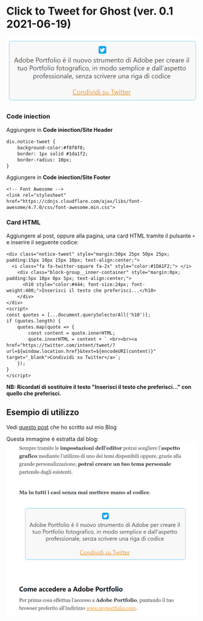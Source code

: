 # Click to Tweet for Ghost (ver. 0.1 2021-06-19)

![alt text](/images/click-to-tweet-for-ghost_preview.png "Click to Tweet for Ghost - Preview")

### Code iniection
Aggiungere in **Code iniection/Site Header**
~~~
div.notice-tweet {
	background-color:#f8f8f8;
	border: 1px solid #1da1f2;
	border-radius: 10px;
}
~~~

Aggiungere in **Code iniection/Site Footer**
~~~
<!-- Font Awesome -->
<link rel="stylesheet" href="https://cdnjs.cloudflare.com/ajax/libs/font-awesome/4.7.0/css/font-awesome.min.css">
~~~

### Card HTML
Aggiungere al post, oppure alla pagina, una card HTML tramite il pulsante <code>+</code> e inserire il seguente codice:
~~~
<div class="notice-tweet" style="margin:50px 25px 50px 25px; padding:15px 10px 15px 10px; text-align:center;">
  <i class="fa fa-twitter-square fa-2x" style="color:#1DA1F2;"> </i>
    <div class="block-group__inner-container" style="margin:0px; padding:5px 10px 0px 5px; text-align:center;">
      <h10 style="color:#444; font-size:24px; font-weight:400;">Inserisci il testo che preferisci...</h10>
    </div>
</div>
<script>
const quotes = [...document.querySelectorAll('h10')];
if (quotes.length) {
	quotes.map(quote => {
		const content = quote.innerHTML;
		quote.innerHTML = content + ` <br><br><a href="https://twitter.com/intent/tweet/?url=${window.location.href}&text=${encodeURI(content)}" target="_blank">Condividi su Twitter</a>`;
	});
}
</script>
~~~

**NB: Ricordati di sostituire il testo "Inserisci il testo che preferisci..." con quello che preferisci.**

## Esempio di utilizzo
Vedi [questo post](https://www.bertagna.it/creare-portfolio-fotografico/) che ho scritto sul mio Blog

Questa immagine è estratta dal blog:
![alt text](/images/click-to-tweet-for-ghost.png "Esempio di utilizzo - Click to Tweet for Ghost")